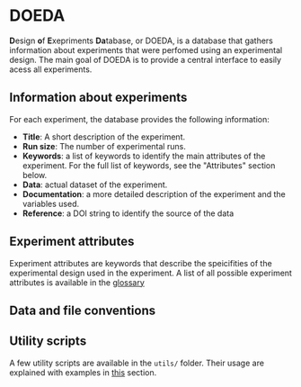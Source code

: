 # DOEDA

**D**esign **o**f **E**xepriments **Da**tabase, or DOEDA, is a database that gathers information about experiments that were perfomed using an experimental design.
The main goal of DOEDA is to provide a central interface to easily acess all experiments.

## Information about experiments

For each experiment, the database provides the following information:

- **Title**: A short description of the experiment.
- **Run size**: The number of experimental runs.
- **Keywords**: a list of keywords to identify the main attributes of the experiment. For the full list of keywords, see the "Attributes" section below.
- **Data**: actual dataset of the experiment.
- **Documentation**: a more detailed description of the experiment and the variables used.
- **Reference**: a DOI string to identify the source of the data

## Experiment attributes

Experiment attributes are keywords that describe the speicifities of the experimental design used in the experiment.
A list of all possible experiment attributes is available in the [glossary](docs/glossary.md)

## Data and file conventions

<!-- TODO: explain the structure needed in the datafile -->

## Utility scripts

A few utility scripts are available in the `utils/` folder.
Their usage are explained with examples in [this](docs/example.md) section.
